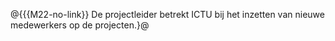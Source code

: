@{{{M22-no-link}}
De projectleider betrekt ICTU bij het inzetten van nieuwe medewerkers op de projecten.}@
